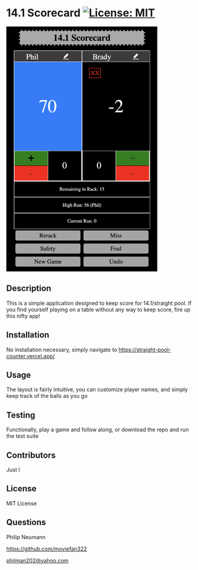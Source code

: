 # 14.1 Scorecard [![License: MIT](https://img.shields.io/badge/License-MIT-yellow.svg)](https://opensource.org/licenses/MIT)

<img src="./public/readmeimg.png" alt="Screenshot of webpage" width="400" style="margin: auto">

## Description

This is a simple application designed to keep score for 14.1/straight pool. If you find yourself playing on a table without any way to keep score, fire up this nifty app!

## Installation

No installation necessary, simply navigate to https://straight-pool-counter.vercel.app/

## Usage

The layout is fairly intuitive, you can customize player names, and simply keep track of the balls as you go

## Testing

Functionally, play a game and follow along, or download the repo and run the test suite

## Contributors

Just I

## License

MIT License

## Questions

Philip Neumann

https://github.com/moviefan322

philman202@yahoo.com
